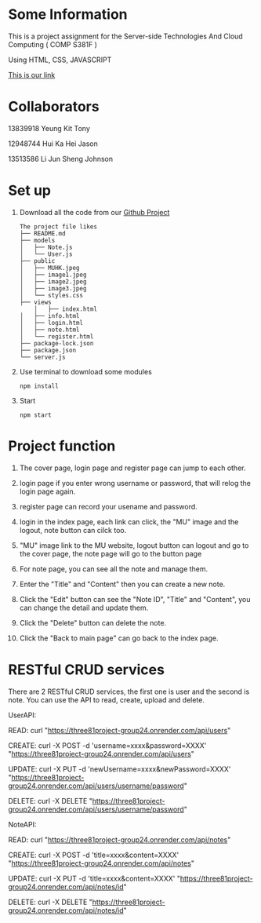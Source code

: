 # Some Information
This is a project assignment for the Server-side Technologies And Cloud Computing ( COMP S381F ) 

Using HTML, CSS, JAVASCRIPT

[This is our link](https://three81project-group24.onrender.com)

# Collaborators
13839918 Yeung Kit Tony

12948744 Hui Ka Hei Jason

13513586 Li Jun Sheng Johnson

# Set up 
1. Download all the code from our [Github Project](https://github.com/JohnsonLJS/381project_group24)
	```
   The project file likes
	├── README.md
	├── models
 	│   ├── Note.js
	│   └── User.js
	├── public
	│   ├── MUHK.jpeg
	│   ├── image1.jpeg
	│   ├── image2.jpeg
 	│   ├── image3.jpeg
	│   └── styles.css
	├──	views
    	│	├── index.html
   	│ 	├── info.html
   	│ 	├── login.html
	│	├── note.html 
	│	└── register.html
	├── package-lock.json
	├── package.json
	└── server.js
    ```
3. Use terminal to download some modules
	```
 	npm install
	```

4. Start
	```
	npm start
	```
 # Project function
 1. The cover page, login page and register page can jump to each other.

 2. login page if you enter wrong username or password, that will relog the login page again.

 3. register page can record your usename and password.

 4. login in the index page, each link can click, the "MU" image and the logout, note button can cilck too.

 5. "MU" image link to the MU website, logout button can logout and go to the cover page, the note page will go to the button page
 
 6. For note page, you can see all the note and manage them.
 
 7. Enter the "Title" and "Content" then you can create a new note.
 
 8. Click the "Edit" button can see the "Note ID", "Title" and "Content", you can change the detail and update them.
 
 9. Click the "Delete" button can delete the note.
 
 10. Click the "Back to main page" can go back to the index page.

#  RESTful CRUD services 
There are 2 RESTful CRUD services, the first one is user and the second is note. You can use the API to read, create, upload and delete.

UserAPI:

READ:
curl "https://three81project-group24.onrender.com/api/users"

CREATE:
curl -X POST -d 'username=xxxx&password=XXXX' "https://three81project-group24.onrender.com/api/users"

UPDATE:
curl -X PUT -d 'newUsername=xxxx&newPassword=XXXX' "https://three81project-group24.onrender.com/api/users/username/password"

DELETE:
curl -X DELETE "https://three81project-group24.onrender.com/api/users/username/password"

NoteAPI:

READ:
curl "https://three81project-group24.onrender.com/api/notes"

CREATE:
curl -X POST -d 'title=xxxx&content=XXXX' "https://three81project-group24.onrender.com/api/notes"

UPDATE:
curl -X PUT -d 'title=xxxx&content=XXXX' "https://three81project-group24.onrender.com/api/notes/id"

DELETE:
curl -X DELETE "https://three81project-group24.onrender.com/api/notes/id"
 
     
   
 
	
